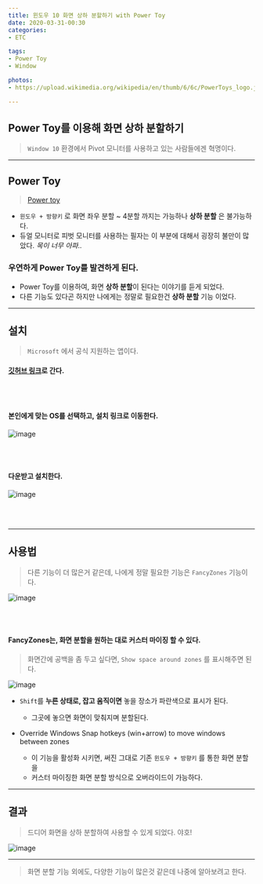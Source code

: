 ```yaml
---
title: 윈도우 10 화면 상하 분할하기 with Power Toy
date: 2020-03-31-00:30
categories: 
- ETC

tags:
- Power Toy
- Window

photos: 
- https://upload.wikimedia.org/wikipedia/en/thumb/6/6c/PowerToys_logo.jpg/220px-PowerToys_logo.jpg

---
```


## Power Toy를 이용해 화면 상하 분할하기
> `Window 10` 환경에서 Pivot 모니터를 사용하고 있는 사람들에겐 혁명이다.

---

## Power Toy
> [Power toy](https://en.wikipedia.org/wiki/Microsoft_PowerToys)

* `윈도우 + 방향키` 로 화면 좌우 분할 ~ 4분할 까지는 가능하나 **상하 분할** 은 불가능하다.
* 듀얼 모니터로 피벗 모니터를 사용하는 필자는 이 부분에 대해서 굉장히 불만이 많았다. *목이 너무 아파..*

### 우연하게 Power Toy를 발견하게 된다.
* Power Toy를 이용하여, 화면 **상하 분할**이 된다는 이야기를 듣게 되었다.
* 다른 기능도 있다곤 하지만 나에게는 정말로 필요한건 **상하 분할** 기능 이었다.

---

## 설치
> `Microsoft` 에서 공식 지원하는 앱이다.

#### [깃허브 링크](https://github.com/microsoft/PowerToys)로 간다.

<br>
<br>

#### 본인에게 맞는 OS를 선택하고, 설치 링크로 이동한다.
![image](/post_images/powertoy0.png)

<br>
<br>

#### 다운받고 설치한다.
![image](/post_images/powertoy1.png)

<br>
<br>

---

## 사용법
> 다른 기능이 더 많은거 같은데, 나에게 정말 필요한 기능은 `FancyZones` 기능이다.

![image](/post_images/powertoy2.png)

<br>
<br>

#### FancyZones는, 화면 분할을 원하는 대로 커스터 마이징 할 수 있다.

> 화면간에 공백을 좀 두고 싶다면, `Show space around zones` 를 표시해주면 된다.

![image](/post_images/powertoy3.png)

* `Shift`를 **누른 상태로, 잡고 움직이면** 놓을 장소가 파란색으로 표시가 된다.
    * 그곳에 놓으면 화면이 맞춰지며 분할된다.

* Override Windows Snap hotkeys (win+arrow) to move windows between zones
    * 이 기능을 활성화 시키면, 써진 그대로 기존 `윈도우 + 방향키` 를 통한 화면 분할을
    * 커스터 마이징한 화면 분할 방식으로 오버라이드이 가능하다.

---

## 결과
> 드디어 화면을 상하 분할하여 사용할 수 있게 되었다. 야호!

![image](/post_images/powertoy4.png)


---

> 화면 분할 기능 외에도, 다양한 기능이 많은것 같은데 나중에 알아보려고 한다.